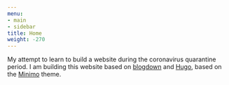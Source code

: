 ```yaml
---
menu:
- main
- sidebar
title: Home
weight: -270
---
```


My attempt to learn to build a website during the coronavirus quarantine period.
I am building this website based on [blogdown] and [Hugo], based on the [Minimo] theme.

[blogdown]: https://bookdown.org/yihui/blogdown/
[Hugo]: https://gohugo.io/
[Minimo]:https://themes.gohugo.io/minimo/




